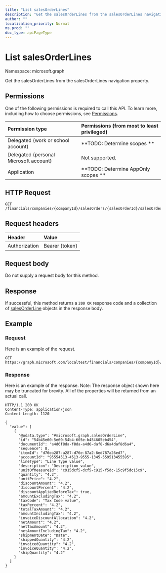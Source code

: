 ```yaml
---
title: "List salesOrderLines"
description: "Get the salesOrderLines from the salesOrderLines navigation property."
author: ""
localization_priority: Normal
ms.prod: ""
doc_type: apiPageType
---
```


# List salesOrderLines

Namespace: microsoft.graph

Get the salesOrderLines from the salesOrderLines navigation property.

## Permissions
One of the following permissions is required to call this API. To learn more, including how to choose permissions, see [Permissions](/concepts/permissions-reference.md).

|Permission type|Permissions (from most to least privileged)|
|:---|:---|
|Delegated (work or school account)|**TODO: Determine scopes **|
|Delegated (personal Microsoft account)|Not supported.|
|Application|**TODO: Determine AppOnly scopes **|

## HTTP Request
<!-- {
  "blockType": "ignored"
}
-->
``` http
GET /financials/companies/{companyId}/salesOrders/{salesOrderId}/salesOrderLines
```

## Request headers
|Header|Value|
|:---|:---|
|Authorization|Bearer {token}|

## Request body
Do not supply a request body for this method.

## Response
If successful, this method returns a `200 OK` response code and a collection of [salesOrderLine](../resources/salesorderline.md) objects in the response body.

## Example

### Request
Here is an example of the request.
<!-- {
  "blockType": "request",
  "name": "get_salesorderline"
}
-->
``` http
GET https://graph.microsoft.com/localtest/financials/companies/{companyId}/salesOrders/{salesOrderId}/salesOrderLines
```

### Response
Here is an example of the response. Note: The response object shown here may be truncated for brevity. All of the properties will be returned from an actual call.
<!-- {
  "blockType": "response",
  "truncated": true,
  "@odata.type": "collection(microsoft.graph.salesorderline)"
}
-->
``` http
HTTP/1.1 200 OK
Content-Type: application/json
Content-Length: 1120

{
  "value": [
    {
      "@odata.type": "#microsoft.graph.salesOrderLine",
      "id": "54b45e60-5e60-54b4-605e-b454605eb454",
      "documentId": "a4d6f8da-f8da-a4d6-daf8-d6a4daf8d6a4",
      "sequence": 8,
      "itemId": "d76ea287-a287-d76e-87a2-6ed787a26ed7",
      "accountId": "95554513-4513-9555-1345-559513455595",
      "lineType": "Line Type value",
      "description": "Description value",
      "unitOfMeasureId": "c915dcf5-dcf5-c915-f5dc-15c9f5dc15c9",
      "quantity": "4.2",
      "unitPrice": "4.2",
      "discountAmount": "4.2",
      "discountPercent": "4.2",
      "discountAppliedBeforeTax": true,
      "amountExcludingTax": "4.2",
      "taxCode": "Tax Code value",
      "taxPercent": "4.2",
      "totalTaxAmount": "4.2",
      "amountIncludingTax": "4.2",
      "invoiceDiscountAllocation": "4.2",
      "netAmount": "4.2",
      "netTaxAmount": "4.2",
      "netAmountIncludingTax": "4.2",
      "shipmentDate": "Date",
      "shippedQuantity": "4.2",
      "invoicedQuantity": "4.2",
      "invoiceQuantity": "4.2",
      "shipQuantity": "4.2"
    }
  ]
}
```

